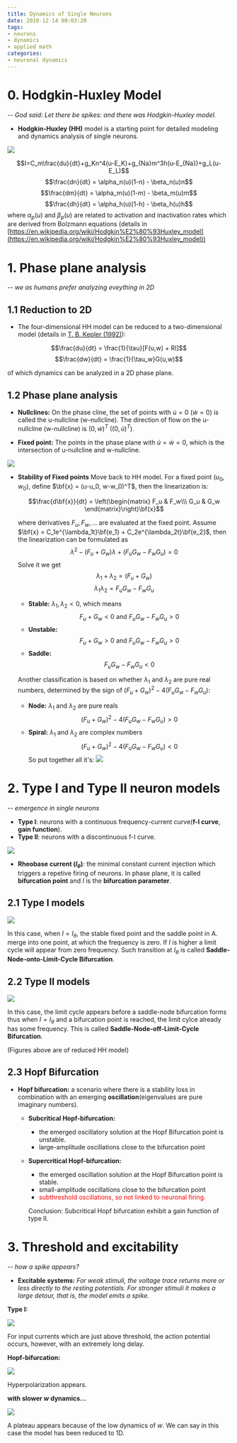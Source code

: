 ```yaml
---
title: Dynamics of Single Neurons
date: 2018-12-14 00:03:20
tags:
- neurons 
- dynamics
- applied math
categories: 
- neuronal dynamics
---
```


# 0. Hodgkin-Huxley Model


-- _God said: Let there be spikes: and there was Hodgkin-Huxley model._

- **Hodgkin-Huxley (HH)** model is a starting point for detailed modeling and dynamics analysis of single neurons. 

![](https://raw.githubusercontent.com/hengjiwang/hengjiwang.github.io/hexo/blog_figures/HH.png)

$$I=C_m\frac{du}{dt}+g_Kn^4(u-E_K)+g_{Na}m^3h(u-E_{Na})+g_L(u-E_L)$$
$$\frac{dn}{dt} = \alpha_n(u)(1-n) - \beta_n(u)n$$
$$\frac{dm}{dt} = \alpha_m(u)(1-m) - \beta_m(u)m$$
$$\frac{dh}{dt} = \alpha_h(u)(1-h) - \beta_h(u)h$$
where $\alpha_p(u)$ and $\beta_p(u)$ are related to activation and inactivation rates which are derived from Bolzmann equations (details in [https://en.wikipedia.org/wiki/Hodgkin%E2%80%93Huxley_model](https://en.wikipedia.org/wiki/Hodgkin%E2%80%93Huxley_model))

# 1. Phase plane analysis

-- _we as humans prefer analyzing eveything in 2D_

## 1.1 Reduction to 2D

- The four-dimensional HH model can be reduced to a two-dimensional model (details in [T. B. Kepler (1992)](https://link.springer.com/article/10.1007/BF00197717)):

$$\frac{du}{dt} = \frac{1}{\tau}[F(u,w) + RI]$$
$$\frac{dw}{dt} = \frac{1}{\tau_w}G(u,w)$$

of which dynamics can be analyzed in a 2D phase plane.

## 1.2 Phase plane analysis

- **Nullclines:** On the phase cline, the set of points with $\dot{u}=0$ ($\dot{w}=0$) is called the u-nullcline (w-nullcline). The direction of flow on the u-nullcline (w-nullcline) is $(0, \dot{w})^T$ ($(0, \dot{u})^T$).

- **Fixed point:** The points in the phase plane with $\dot{u} = \dot{w} = 0$, which is the intersection of u-nullcline and w-nullcline. 

![](https://raw.githubusercontent.com/hengjiwang/hengjiwang.github.io/hexo/blog_figures/phaseplane.png)

- **Stability of Fixed points**
  Move back to HH model. For a fixed point $(u_0, w_0)$, define $\bf{x} = (u-u_0, w-w_0)^T$, then the linearization is:

  $$\frac{d\bf{x}}{dt} = \left(\begin{matrix}
   F_u & F_w\\\ 
   G_u & G_w 
  \end{matrix}\right)\bf{x}$$

  where derivatives $F_u, F_w, ...$ are evaluated at the fixed point. 
  Assume $\bf{x} = C_1e^{\lambda_1t}\bf{e_1} + C_2e^{\lambda_2t}\bf{e_2}$, then the linearization can be formulated as 
  $$\lambda^2 -(F_u+G_w)\lambda +(F_uG_w - F_wG_u)=0$$
  Solve it we get $$\lambda_1+\lambda_2 = (F_u + G_w)$$ $$\lambda_1\lambda_2 = F_uG_w - F_wG_u$$
  - **Stable:** $\lambda_1, \lambda_2 < 0$, which means $$F_u+G_w < 0 \text{  and  } F_uG_w - F_wG_u>0$$
  - **Unstable:** 
    $$F_u+G_w > 0 \text{  and  } F_uG_w - F_wG_u>0$$
  - **Saddle:** 
    $$F_uG_w -F_wG_u < 0$$

  Another classification is based on whether $\lambda_1$ and $\lambda_2$ are pure real numbers, determined by the sign of $(F_u+G_w)^2 - 4(F_uG_w - F_wG_u)$:

  - **Node:** $\lambda_1$ and $\lambda_2$ are pure reals$$(F_u+G_w)^2 - 4(F_uG_w - F_wG_u) > 0$$
  - **Spiral:** $\lambda_1$ and $\lambda_2$ are complex numbers$$(F_u+G_w)^2 - 4(F_uG_w - F_wG_u) < 0$$
  So put together all it's: 
![](https://raw.githubusercontent.com/hengjiwang/hengjiwang.github.io/hexo/blog_figures/stable.png)

# 2. Type I and Type II neuron models

-- _emergence in single neurons_
- **Type I**: neurons with a continuous frequency-current curve(**f-I curve**, **gain function**).
- **Type II**: neurons with a discontinuous f-I curve. 

![](https://raw.githubusercontent.com/hengjiwang/hengjiwang.github.io/hexo/blog_figures/type12.png)

- **Rheobase current ($I_\theta$)**: the minimal constant current injection which triggers a repetive firing of neurons. In phase plane, it is called **bifurcation point** and $I$ is the **bifurcation parameter**.

## 2.1 Type I models
![](https://raw.githubusercontent.com/hengjiwang/hengjiwang.github.io/hexo/blog_figures/typeI.png)



In this case, when $I=I_\theta$, the stable fixed point and the saddle point in A. merge into one point, at which the frequency is zero. If $I$ is higher a limit cycle will appear from zero frequency. Such transition at $I_\theta$ is called **Saddle-Node-onto-Limit-Cycle Bifurcation**.

## 2.2 Type II models

![](https://raw.githubusercontent.com/hengjiwang/hengjiwang.github.io/hexo/blog_figures/typeII.png)

In this case, the limit cycle appears before a saddle-node bifurcation forms thus when $I=I_\theta$ and a bifurcation point is reached, the limit cylce already has some frequency. This is called **Saddle-Node-off-Limit-Cycle Bifurcation**.

(Figures above are of reduced HH model) 

## 2.3 Hopf Bifurcation

- **Hopf bifurcation:** a scenario where there is a stability loss in combination with an emerging **oscillation**(eigenvalues are pure imaginary numbers). 

  - **Subcritical Hopf-bifurcation:** 
    - the emerged oscillatory solution at the Hopf Bifurcation point is unstable. 
    - large-amplitude oscillations close to the bifurcation point

  - **Supercritical Hopf-bifurcation:** 
    - the emerged oscillation solution at the Hopf Bifurcation point is stable. 
    - small-amplitude oscillations close to the bifurcation point
    - <font color=red>subthreshold oscillations, so not linked to neuronal firing.</font>

    Conclusion: Subcritical Hopf bifurcation exhibit a gain function of type II.

# 3. Threshold and excitability

-- _how a spike appears?_

- **Excitable systems:** _For weak stimuli, the voltage trace returns more or less directly to the resting potentials. For stronger stimuli it makes a large detour, that is, the model emits a spike._

**Type I:**

![](https://raw.githubusercontent.com/hengjiwang/hengjiwang.github.io/hexo/blog_figures/type1exc.png)

For input currents which are just above threshold, the action potential occurs, however, with an extremely long delay.

**Hopf-bifurcation:**

![](https://raw.githubusercontent.com/hengjiwang/hengjiwang.github.io/hexo/blog_figures/hopfexc.png)

Hyperpolarization appears.

**with slower $w$ dynamics...**

![](https://raw.githubusercontent.com/hengjiwang/hengjiwang.github.io/hexo/blog_figures/slowerw.png)

A plateau appears because of the low dynamics of $w$.
We can say in this case the model has been reduced to 1D. 